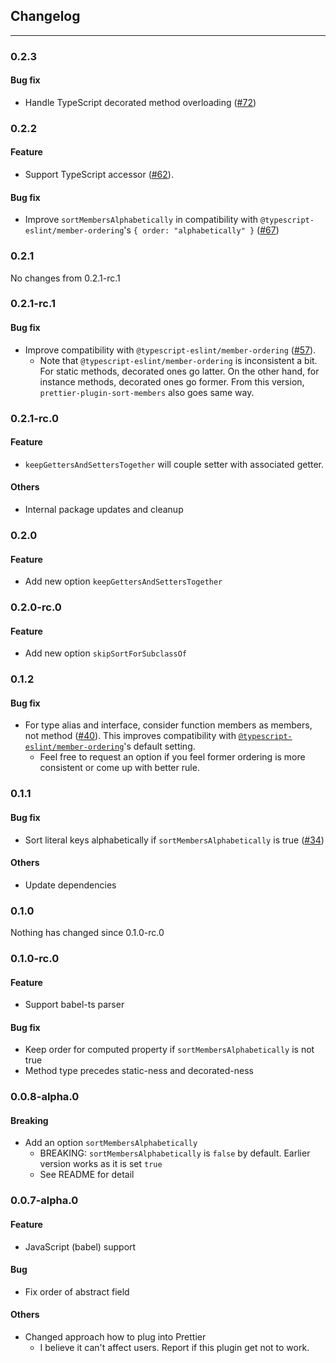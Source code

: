 ## Changelog

---

### 0.2.3

#### Bug fix

- Handle TypeScript decorated method overloading ([#72](https://github.com/seiyab/prettier-plugin-sort-members/pull/72))

### 0.2.2

#### Feature

- Support TypeScript accessor ([#62](https://github.com/seiyab/prettier-plugin-sort-members/pull/62)).

#### Bug fix

- Improve `sortMembersAlphabetically` in compatibility with `@typescript-eslint/member-ordering`'s `{ order: "alphabetically" }` ([#67](https://github.com/seiyab/prettier-plugin-sort-members/pull/67))

### 0.2.1

No changes from 0.2.1-rc.1

### 0.2.1-rc.1

#### Bug fix

- Improve compatibility with `@typescript-eslint/member-ordering` ([#57](https://github.com/seiyab/prettier-plugin-sort-members/issues/57)).
  - Note that `@typescript-eslint/member-ordering` is inconsistent a bit. For static methods, decorated ones go latter. On the other hand, for instance methods, decorated ones go former. From this version, `prettier-plugin-sort-members` also goes same way.

### 0.2.1-rc.0

#### Feature

- `keepGettersAndSettersTogether` will couple setter with associated getter.

#### Others

- Internal package updates and cleanup

### 0.2.0

#### Feature

- Add new option `keepGettersAndSettersTogether`

### 0.2.0-rc.0

#### Feature

- Add new option `skipSortForSubclassOf`

### 0.1.2

#### Bug fix

- For type alias and interface, consider function members as members, not method ([#40](https://github.com/seiyab/prettier-plugin-sort-members/issues/40)). This improves compatibility with [`@typescript-eslint/member-ordering`](https://typescript-eslint.io/rules/member-ordering/#default-configuration)'s default setting.
  - Feel free to request an option if you feel former ordering is more consistent or come up with better rule.

### 0.1.1

#### Bug fix

- Sort literal keys alphabetically if `sortMembersAlphabetically` is true ([#34](https://github.com/seiyab/prettier-plugin-sort-members/issues/34))

#### Others

- Update dependencies

### 0.1.0

Nothing has changed since 0.1.0-rc.0

### 0.1.0-rc.0

#### Feature

- Support babel-ts parser

#### Bug fix

- Keep order for computed property if `sortMembersAlphabetically` is not true
- Method type precedes static-ness and decorated-ness

### 0.0.8-alpha.0

#### Breaking

- Add an option `sortMembersAlphabetically`
  - BREAKING: `sortMembersAlphabetically` is `false` by default. Earlier version works as it is set `true`
  - See README for detail

### 0.0.7-alpha.0

#### Feature

- JavaScript (babel) support

#### Bug

- Fix order of abstract field

#### Others

- Changed approach how to plug into Prettier
  - I believe it can't affect users. Report if this plugin get not to work.
